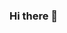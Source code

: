 ### Hi there 👋

<!--
**Fahim2965/Fahim2965** is a ✨ _special_ ✨ repository because its `README.md` (this file) appears on your GitHub profile.

Here are some ideas to get you started:

<h1 align="center">Hi 👋, I'm Fahim</h1>
<h3 align="center">A passionate frontend developer from U.S.A</h3>

- 🔭 I’m currently working on **Nothing so far.**

- 🌱 I’m currently learning **Frontend development.**

- 👯 I’m looking to collaborate on **Nothing as of right now.**

- 🤝 I’m looking for help with **Nothing as of right now.**

- 💬 Ask me about **How am I doing.**

- 📫 How to reach me **fahim.muntasir2965@gmail.com**

- ⚡ Fun fact **I love to play soccer (The OG football)**

<h3 align="left">Connect with me:</h3>
<p align="left">
<a href="https://instagram.com/god10nyc" target="blank"><img align="center" src="https://raw.githubusercontent.com/rahuldkjain/github-profile-readme-generator/master/src/images/icons/Social/instagram.svg" alt="god10nyc" height="30" width="40" /></a>
<a href="https://discord.gg/#5938" target="blank"><img align="center" src="https://raw.githubusercontent.com/rahuldkjain/github-profile-readme-generator/master/src/images/icons/Social/discord.svg" alt="#5938" height="30" width="40" /></a>
</p>

<h3 align="left">Languages and Tools:</h3>
<p align="left"> <a href="https://www.w3schools.com/css/" target="_blank" rel="noreferrer"> <img src="https://raw.githubusercontent.com/devicons/devicon/master/icons/css3/css3-original-wordmark.svg" alt="css3" width="40" height="40"/> </a> <a href="https://www.w3.org/html/" target="_blank" rel="noreferrer"> <img src="https://raw.githubusercontent.com/devicons/devicon/master/icons/html5/html5-original-wordmark.svg" alt="html5" width="40" height="40"/> </a> <a href="https://developer.mozilla.org/en-US/docs/Web/JavaScript" target="_blank" rel="noreferrer"> <img src="https://raw.githubusercontent.com/devicons/devicon/master/icons/javascript/javascript-original.svg" alt="javascript" width="40" height="40"/> </a> <a href="https://www.python.org" target="_blank" rel="noreferrer"> <img src="https://raw.githubusercontent.com/devicons/devicon/master/icons/python/python-original.svg" alt="python" width="40" height="40"/> </a> </p>

